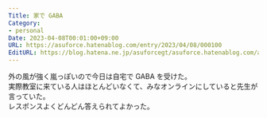 ```yaml
---
Title: 家で GABA
Category:
- personal
Date: 2023-04-08T00:01:00+09:00
URL: https://asuforce.hatenablog.com/entry/2023/04/08/000100
EditURL: https://blog.hatena.ne.jp/asuforcegt/asuforce.hatenablog.com/atom/entry/4207112889978981418
---
```


外の風が強く嵐っぽいので今日は自宅で GABA を受けた。  
実際教室に来ている人はほとんどいなくて、みなオンラインにしていると先生が言っていた。  
レスポンスよくどんどん答えられてよかった。
